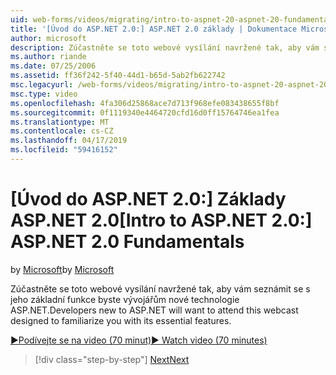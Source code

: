 ```yaml
---
uid: web-forms/videos/migrating/intro-to-aspnet-20-aspnet-20-fundamentals
title: '[Úvod do ASP.NET 2.0:] ASP.NET 2.0 základy | Dokumentace Microsoftu'
author: microsoft
description: Zúčastněte se toto webové vysílání navržené tak, aby vám seznámit se s jeho základní funkce byste vývojářům nové technologie ASP.NET.
ms.author: riande
ms.date: 07/25/2006
ms.assetid: ff36f242-5f40-44d1-b65d-5ab2fb622742
msc.legacyurl: /web-forms/videos/migrating/intro-to-aspnet-20-aspnet-20-fundamentals
msc.type: video
ms.openlocfilehash: 4fa306d25868ace7d713f968efe083438655f8bf
ms.sourcegitcommit: 0f1119340e4464720cfd16d0ff15764746ea1fea
ms.translationtype: MT
ms.contentlocale: cs-CZ
ms.lasthandoff: 04/17/2019
ms.locfileid: "59416152"
---
```

# <a name="intro-to-aspnet-20-aspnet-20-fundamentals"></a><span data-ttu-id="d8520-103">[Úvod do ASP.NET 2.0:] Základy ASP.NET 2.0</span><span class="sxs-lookup"><span data-stu-id="d8520-103">[Intro to ASP.NET 2.0:] ASP.NET 2.0 Fundamentals</span></span>

<span data-ttu-id="d8520-104">by [Microsoft](https://github.com/microsoft)</span><span class="sxs-lookup"><span data-stu-id="d8520-104">by [Microsoft](https://github.com/microsoft)</span></span>

<span data-ttu-id="d8520-105">Zúčastněte se toto webové vysílání navržené tak, aby vám seznámit se s jeho základní funkce byste vývojářům nové technologie ASP.NET.</span><span class="sxs-lookup"><span data-stu-id="d8520-105">Developers new to ASP.NET will want to attend this webcast designed to familiarize you with its essential features.</span></span>

[<span data-ttu-id="d8520-106">&#9654;Podívejte se na video (70 minut)</span><span class="sxs-lookup"><span data-stu-id="d8520-106">&#9654; Watch video (70 minutes)</span></span>](https://channel9.msdn.com/Blogs/ASP-NET-Site-Videos/intro-to-aspnet-20-aspnet-20-fundamentals)

> [!div class="step-by-step"]
> [<span data-ttu-id="d8520-107">Next</span><span class="sxs-lookup"><span data-stu-id="d8520-107">Next</span></span>](intro-to-aspnet-20-user-interface-elements.md)
